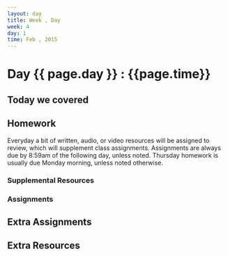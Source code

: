 ```yaml
---
layout: day
title: Week , Day 
week: 4
day: 1
time: Feb , 2015
---
```


# Day {{ page.day }} : {{page.time}}


## Today we covered

## Homework
Everyday a bit of written, audio, or video resources will be assigned to review, which will supplement class assignments. Assignments are always due by 8:59am of the following day, unless noted. Thursday homework is usually due Monday morning, unless noted otherwise.

### Supplemental Resources

### Assignments

## Extra Assignments

## Extra Resources
